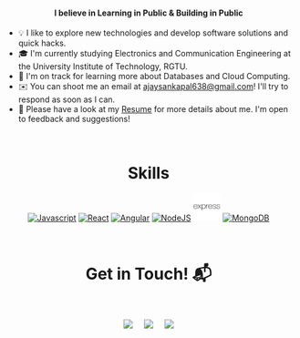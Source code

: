 <!-- <a href="http://eddiejaoude.io" target="_blank"><img src="https://user-images.githubusercontent.com/56495602/198199409-5df07f02-70ba-48cd-9a87-e050ccb8f8af.png" /></a> -->

<h4 align="center">I believe in Learning in Public & Building in Public</h4>

- 💡  I like to explore new technologies and develop software solutions and quick hacks.
- 🎓  I'm currently studying Electronics and Communication Engineering at the University Institute of Technology, RGTU.
- 🌱  I'm on track for learning more about Databases and Cloud Computing.
- ✉️  You can shoot me an email at [ajaysankapal638@gmail.com](mailto:ajaysankapal638@gmail.com)! I'll try to respond as soon as I can.
- 📄  Please have a look at my [Resume](https://drive.google.com/file/d/13qv9JOvBIjx2bqlIPwtC3c-zA19dKcoc/view?usp=share_link) for more details about me. I'm open to feedback and suggestions!

<Br>
  
<h1 align="center">Skills</h1>

<p align="center">
<a href="https://developer.mozilla.org/en-US/docs/Web/JavaScript" target="_blank" rel="noreferrer"><img src="https://pluspng.com/img-png/javascript-vector-png-javascript-vector-logo-600.png" width="48" height="48" alt="Javascript" /></a>
<a href="https://reactjs.org/" target="_blank" rel="noreferrer"><img src="https://raw.githubusercontent.com/danielcranney/readme-generator/main/public/icons/skills/react-colored.svg" width="48" height="48" alt="React" /></a>
  <a href="https://angular.io/" target="_blank" rel="noreferrer"><img src="https://angular.io/assets/images/logos/angular/angular.svg" width="48" height="48" alt="Angular" /></a>
<a href="https://nodejs.org/en/" target="_blank" rel="noreferrer"><img src="https://raw.githubusercontent.com/danielcranney/readme-generator/main/public/icons/skills/nodejs-colored.svg" width="48" height="48" alt="NodeJS" /></a>
<a href="https://expressjs.com/" target="_blank" rel="noreferrer"><img src="https://raw.githubusercontent.com/devicons/devicon/master/icons/express/express-original-wordmark.svg" width="48" height="48" alt="Express" /></a>
<a href="https://www.mongodb.com/" target="_blank" rel="noreferrer"><img src="https://raw.githubusercontent.com/danielcranney/readme-generator/main/public/icons/skills/mongodb-colored.svg" width="48" height="48" alt="MongoDB" /></a>
</p>



<Br>
<h1 align="center">Get in Touch! 📬</h1>
<Br>
<p align="center">
<a href="https://www.linkedin.com/in/ajay-sankapal-29a1241b2/" target="blank"><img align="center" src="https://img.shields.io/badge/Ajay Sankapal-0077B5?style=for-the-badge&logo=linkedin&logoColor=white" /></a> &nbsp;&nbsp;&nbsp;  <a href="mailto:ajaysankapal638@gmail.com" target="blank"><img align="center" src="https://img.shields.io/badge/ajaysankapal638@gmail.com-D14836?style=for-the-badge&logo=gmail&logoColor=white" /></a>    &nbsp;&nbsp;&nbsp;       <a href="https://twitter.com/ajay_sankapal" target="blank"><img align="center" src="https://img.shields.io/badge/ajay_sankapal-1DA1F2?style=for-the-badge&logo=twitter&logoColor=white" /></a>
</p>
  
<Br>

